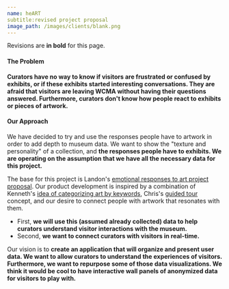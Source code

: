 ```yaml
---
name: heART
subtitle:revised project proposal
image_path: /images/clients/blank.png
---
```

Revisions are **in bold** for this page. 

#### The Problem

**Curators have no way to know if visitors are frustrated or confused by exhibits, or if these exhibits started interesting conversations. They are afraid that visitors are leaving WCMA without having their questions answered. Furthermore, curators don't know how people react to exhibits or pieces of artwork.**  

#### Our Approach
We have decided to try and use the responses people have to artwork in order to add depth to museum data. We want to show the "texture and personality" of a collection, and **the responses people have to exhibits. We are operating on the assumption that we have all the necessary data for this project.** 

The base for this project is Landon's [emotional responses to art project proposal](https://londonmeanswild.github.io/CS376/CSCI376/project-proposal/). Our product development is inspired by a combination of Kenneth's [idea of categorizing art by keywords](https://kennethan12.github.io/project/project-proposal/), Chris's [guided tour](https://cla1.github.io/2018-09-21-project-proposal/) concept, and our desire to connect people with artwork that resonates with them. 
 
* First, **we will use this (assumed already collected) data to help curators understand visitor interactions with the museum.**
* Second, **we want to connect curators with visitors in real-time.**

Our vision is to **create an application that will organize and present user data. We want to allow curators to understand the experiences of visitors. Furthermore, we want to repurpose some of those data visualizations. We think it would be cool to have interactive wall panels of anonymized data for visitors to play with.**
